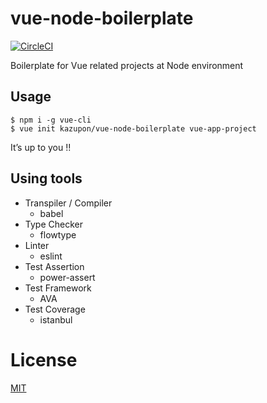 # vue-node-boilerplate

[![CircleCI](https://circleci.com/gh/kazupon/vue-plugin-boilerplate/tree/master.svg?style=svg)](https://circleci.com/gh/kazupon/vue-plugin-boilerplate/tree/master)

Boilerplate for Vue related projects at Node environment

## Usage

    $ npm i -g vue-cli
    $ vue init kazupon/vue-node-boilerplate vue-app-project

It’s up to you !!

## Using tools
- Transpiler / Compiler
    - babel
- Type Checker
    - flowtype
- Linter
    - eslint
- Test Assertion
    - power-assert
- Test Framework
    - AVA
- Test Coverage
    - istanbul

# License

[MIT](http://opensource.org/licenses/MIT)
